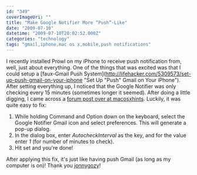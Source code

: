 ```yaml
---
id: "349"
coverImageUri: ""
title: "Make Google Notifier More “Push”-Like"
date: "2009-07-10"
datetime: "2009-07-10T20:02:52.000Z"
categories: "technology"
tags: "gmail,iphone,mac os x,mobile,push notifications"
---
```


I recently installed Prowl on my iPhone to receive push notification from, well, just about everything. One of the things that was excited was that I could setup a [faux-Gmail Push System](http://lifehacker.com/5309573/set-up-push-gmail-on-your-iphone "Set Up "Push" Gmail on Your iPhone"). After setting everything up, I noticed that the Google Notifier was only checking every 15 minutes (sometimes longer it seemed). After doing a little digging, I came across a [forum post over at macosxhints](http://forums.macosxhints.com/showthread.php?t=95333 "Make Google Notifier Check More Often?"). Luckily, it was quite easy to fix:

1. While holding Command and Option down on the keyboard, select the Google Notifier Gmail icon and select preferences. This will generate a pop-up dialog.
2. In the dialog box, enter _AutocheckInterval_ as the key, and for the value enter _1_ (for number of minutes to check).
3. Hit set and you're done!

After applying this fix, it's just like having push Gmail (as long as my computer is on)! Thank you [jonnygozy](http://forums.macosxhints.com/showpost.php?p=500638&postcount=4)!
